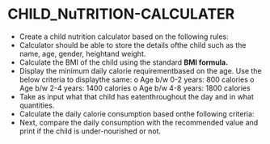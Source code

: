 # CHILD_NuTRITION-CALCULATER


* Create a child nutrition calculator based on the
following rules:
* Calculator should be able to store the details ofthe child such as the name, age, gender, heightand weight.
* Calculate the BMI of the child using the standard
**BMI formula.**
* Display the minimum daily calorie requirementbased on the age. Use the below criteria to displaythe same:
o Age b/w 0-2 years: 800 calories
o Age b/w 2-4 years: 1400 calories
o Age b/w 4-8 years: 1800 calories
* Take as input what that child has eatenthroughout the day and in what quantities.
* Calculate the daily calorie consumption based onthe following criteria:
* Next, compare the daily consumption with the
recommended value and print if the child is under-nourished or not.
